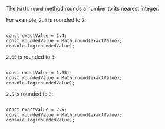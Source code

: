 The `Math.round` method rounds a number
to its nearest integer.

For example,
`2.4` is rounded to `2`:

<codeblock language="javascript" type="lesson">
<code>
const exactValue = 2.4;
const roundedValue = Math.round(exactValue);
console.log(roundedValue);
</code>
</codeblock>

`2.65` is rounded to `3`:

<codeblock language="javascript" type="lesson">
<code>
const exactValue = 2.65;
const roundedValue = Math.round(exactValue);
console.log(roundedValue);
</code>
</codeblock>

`2.5` is rounded to `3`:

<codeblock language="javascript" type="lesson">
<code>
const exactValue = 2.5;
const roundedValue = Math.round(exactValue);
console.log(roundedValue);
</code>
</codeblock>
